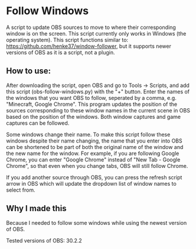 # Follow Windows
A script to update OBS sources to move to where their corresponding window is on the screen.
This script currently only works in Windows (the operating system).
This script functions similar to: https://github.com/henke37/window-follower, but it supports newer versions of OBS as it is a script, not a plugin.

## How to use:
After downloading the script, open OBS and go to Tools -> Scripts, and add this script (obs-follow-windows.py) with the "+" button.
Enter the names of the windows that you want OBS to follow, seperated by a comma, e.g. "Minecraft, Google Chrome".
This program updates the position of the sources corresponding to these window names in the current scene in OBS based on the position of the windows.
Both window captures and game captures can be followed.

Some windows change their name. To make this script follow these windows despite their name changing, the name that you enter into
OBS can be shortened to be part of both the original name of the window and the new name for the window. For example, if you are following
Google Chrome, you can enter "Google Chrome" instead of "New Tab - Google Chrome", so that even when you change tabs, OBS will still follow Chrome.

If you add another source through OBS, you can press the refresh script arrow in OBS which will update the dropdown list of window names to select from.

## Why I made this
Because I needed to follow some windows while using the newest version of OBS.

Tested versions of OBS: 30.2.2
